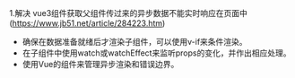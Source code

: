 1.解决 vue3组件获取父组件传过来的异步数据不能实时响应在页面中(https://www.jb51.net/article/284223.htm)
- 确保在数据准备就绪后才渲染子组件，可以使用v-if来条件渲染。
- 在子组件中使用watch或watchEffect来监听props的变化，并作出相应处理。
- 使用Vue的<Suspense>组件来管理异步渲染和错误边界。